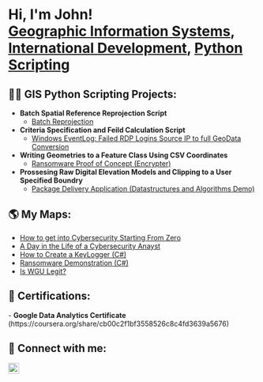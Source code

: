 <h1>Hi, I'm John! <br/><a href="https://github.com/johndoherty96">Geographic Information Systems</a>, <a href="www.linkedin.com/in/johndoherty95">International Development</a>, <a href="https://www.youtube.com/c/joshmadakor">Python Scripting</a></h1>

<h2>👨‍💻 GIS Python Scripting Projects:</h2>

- <b>Batch Spatial Reference Reprojection Script</b>
  - [Batch Reprojection](https://github.com/johndoherty96/Batch_SpatialReference/tree/main)
- <b>Criteria Specification and Feild Calculation Script</b>
  - [Windows EventLog: Failed RDP Logins Source IP to full GeoData Conversion](https://github.com/joshmadakor1/Sentinel-Lab)
- <b>Writing Geometries to a Feature Class Using CSV Coordinates </b>
  - [Ransomware Proof of Concept (Encrypter)](https://github.com/joshmadakor1/EncrypterPOC)
- <b>Prossesing Raw Digital Elevation Models and Clipping to a User Specified Boundry</b>
  - [Package Delivery Application (Datastructures and Algorithms Demo)](https://github.com/joshmadakor1/Package-Delivery-Pathfinding-Algorithm)

<h2>🌎 My Maps: </h2>

- [How to get into Cybersecurity Starting From Zero](https://www.youtube.com/watch?v=a83ASGn_V_s)
- [A Day in the Life of a Cybersecurity Anayst](https://www.youtube.com/watch?v=uHy3oM7NnoU)
- [How to Create a KeyLogger (C#)](https://www.youtube.com/watch?v=N-L9hklSlNk)
- [Ransomware Demonstration (C#)](https://www.youtube.com/watch?v=OfvdQeh79s0)
- [Is WGU Legit?](https://www.youtube.com/watch?v=E2MwRWxDBkA)

<h2>📜 Certifications: </h2>
- <b>Google Data Analytics Certificate</b> (https://coursera.org/share/cb00c2f1bf3558526c8c4fd3639a5676)


<h2> 🤳 Connect with me:</h2>

[<img align="left" alt="JoshMadakor | LinkedIn" width="22px" src="https://cdn.jsdelivr.net/npm/simple-icons@v3/icons/linkedin.svg" />][linkedin]

[twitter]: https://twitter.com/joshmadakor
[youtube]: https://www.youtube.com/c/joshmadakor
[instagram]: https://www.instagram.com/joshmadakor/
[linkedin]: https://linkedin.com/in/joshmadakor

<!--
**joshmadakor1/joshmadakor1** is a ✨ _special_ ✨ repository because its `README.md` (this file) appears on your GitHub profile.

Here are some ideas to get you started:

- 🔭 I’m currently working on ...
- 🌱 I’m currently learning ...
- 👯 I’m looking to collaborate on ...
- 🤔 I’m looking for help with ...
- 💬 Ask me about ...
- 📫 How to reach me: ...
- 😄 Pronouns: ...
- ⚡ Fun fact: ...
-->
